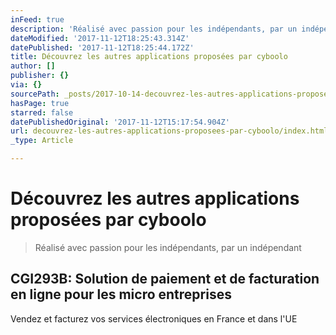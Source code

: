 ```yaml
---
inFeed: true
description: 'Réalisé avec passion pour les indépendants, par un indépendant'
dateModified: '2017-11-12T18:25:43.314Z'
datePublished: '2017-11-12T18:25:44.172Z'
title: Découvrez les autres applications proposées par cyboolo
author: []
publisher: {}
via: {}
sourcePath: _posts/2017-10-14-decouvrez-les-autres-applications-proposees-par-cyboolo.md
hasPage: true
starred: false
datePublishedOriginal: '2017-11-12T15:17:54.904Z'
url: decouvrez-les-autres-applications-proposees-par-cyboolo/index.html
_type: Article

---
```

# Découvrez les autres applications proposées par cyboolo

> Réalisé avec passion pour les indépendants, par un indépendant

<article style=""><h1>CGI293B: Solution de paiement et de facturation en ligne pour les micro entreprises</h1><p>Vendez et facturez vos services électroniques en France et dans l'UE</p></article>
